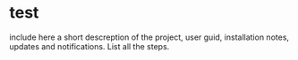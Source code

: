 # test
include here a short descreption of the project, user guid, installation notes, updates and notifications.
List all the steps.